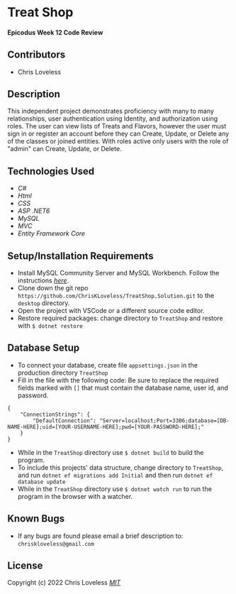 # Treat Shop

#### Epicodus Week 12 Code Review

## Contributors

* Chris Loveless

## Description
This independent project demonstrates proficiency with many to many relationships, user authentication using Identity, and authorization using roles. The user can view lists of Treats and Flavors, however the user must sign in or register an account before they can Create, Update, or Delete any of the classes or joined entities. With roles active only users with the role of "admin" can Create, Update, or Delete.

## Technologies Used

* _C#_
* _Html_
* _CSS_
* _ASP .NET6_
* _MySQL_
* _MVC_
* _Entity Framework Core_

## Setup/Installation Requirements

* Install MySQL Community Server and MySQL Workbench. Follow the instructions _[here](https://www.learnhowtoprogram.com/c-and-net/getting-started-with-c/installing-and-configuring-mysql/)_.
* Clone down the git repo ```https://github.com/ChrisKLoveless/TreatShop.Solution.git``` to the ```desktop``` directory.
* Open the project with VSCode or a different source code editor.
* Restore required packages: change directory to ```TreatShop``` and restore with ```$ dotnet restore```

## Database Setup

* To connect your database, create file ```appsettings.json``` in the production directory ```TreatShop```
* Fill in the file with the following code: Be sure to replace the required fields marked with ```[]``` that must contain the database name, user id, and password.
```
{
    "ConnectionStrings": {
        "DefaultConnection": "Server=localhost;Port=3306;database=[DB-NAME-HERE];uid=[YOUR-USERNAME-HERE];pwd=[YOUR-PASSWORD-HERE];"
    }
}
```
* While in the ```TreatShop``` directory use ```$ dotnet build``` to build the program.
* To include this projects' data structure, change directory to ```TreatShop```, and run ```dotnet ef migrations add Initial``` and then run ```dotnet ef database update```
* While in the ```TreatShop``` directory use ```$ dotnet watch run``` to run the program in the browser with a watcher.

## Known Bugs

* If any bugs are found please email a brief description to: ```chriskloveless@gmail.com```

## License
Copyright (c) 2022 Chris Loveless
_[MIT](https://choosealicense.com/licenses/mit/)_